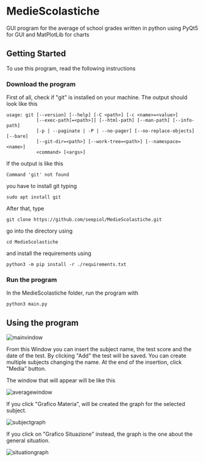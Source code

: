 # MedieScolastiche
GUI program for the average of school grades written in python using PyQt5 for GUI and MatPlotLib for charts

## Getting Started
To use this program, read the following instructions

### Download the program
First of all, check if "git" is installed on your machine. The output should look like this
```
usage: git [--version] [--help] [-C <path>] [-c <name>=<value>]
           [--exec-path[=<path>]] [--html-path] [--man-path] [--info-path]
           [-p | --paginate | -P | --no-pager] [--no-replace-objects] [--bare]
           [--git-dir=<path>] [--work-tree=<path>] [--namespace=<name>]
           <command> [<args>]
```
If the output is like this
```
Command 'git' not found
```
you have to install git typing
```
sudo apt install git
```

After that, type
```
git clone https://github.com/seepiol/MedieScolastiche.git
```

go into the directory using 
```
cd MedieScolastiche
```

and install the requirements using
```
python3 -m pip install -r ./requirements.txt
```

### Run the program
In the MedieScolastiche folder, run the program with
```
python3 main.py
```

## Using the program

![mainvindow](https://user-images.githubusercontent.com/60071372/73024965-02d32b00-3e2f-11ea-9193-908618a3c848.png)

From this Window you can insert the subject name, the test score and the date of the test. 
By clicking "Add" the test will be saved. You can create multiple subjects changing the name. At the end of the insertion, click "Media" button.

The window that will appear will be like this

![averagewindow](https://user-images.githubusercontent.com/60071372/73024979-08307580-3e2f-11ea-9b87-e2a249f2ea86.png)

If you click "Grafico Materia", will be created the graph for the selected subject.

![subjectgraph](https://user-images.githubusercontent.com/60071372/73025072-3910aa80-3e2f-11ea-9cb7-fb7a3ba322ff.png)

If you click on "Grafico Situazione" instead, the graph is the one about the general situation. 

![situationgraph](https://user-images.githubusercontent.com/60071372/73025077-3ada6e00-3e2f-11ea-96cc-0337787fd0eb.png)